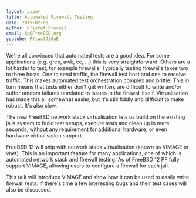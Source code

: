 ```yaml
---
layout: paper
title: Automated Firewall Testing
date: 2019-02-02
author: Kristof Provost
email: kp@FreeBSD.org
youtube: RYtwx7Jj8aE
---
```


We're all convinced that automated tests are a good idea. For some applications
(e.g. grep, awk, cc, ...) this is very straightforward. Others are a lot harder
to test, for example firewalls. Typically testing firewalls takes two to three
hosts. One to send traffic, the firewall test host and one to receive traffic.
This makes automated test orchestration complex and brittle. This in turn means
that tests either don't get written, are difficult to write and/or suffer
random failures unrelated to issues in the firewall itself. Virtualisation has
made this all somewhat easier, but it's still fiddly and difficult to make
robust. It's also slow.

The new FreeBSD network stack virtualisation lets us build on the existing
jails system to build test setups, execute tests and clean up in mere seconds,
without any requirement for additional hardware, or even hardware
virtualisation support.

FreeBSD 12 will ship with network stack virtualisation (known as VIMAGE or
vnet). This is an important feature for many applications, one of which is
automated network stack and firewall testing. As of FreeBSD 12 PF fully support
VIMAGE, allowing users to configure a firewall for each jail.

This talk will introduce VIMAGE and show how it can be used to easily write
firewall tests. If there's time a few interesting bugs and their test cases
will also be discussed.
